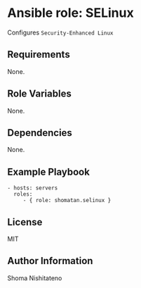 Ansible role: SELinux
=========

Configures `Security-Enhanced Linux`

Requirements
------------

None.

Role Variables
--------------

None.

Dependencies
------------

None.

Example Playbook
----------------

    - hosts: servers
      roles:
         - { role: shomatan.selinux }

License
-------

MIT

Author Information
------------------

Shoma Nishitateno